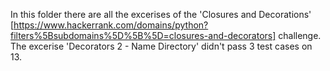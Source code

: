 In this folder there are all the excerises of the 'Closures and Decorations' [https://www.hackerrank.com/domains/python?filters%5Bsubdomains%5D%5B%5D=closures-and-decorators] challenge.
The excerise 'Decorators 2 - Name Directory' didn't pass 3 test cases on 13.

